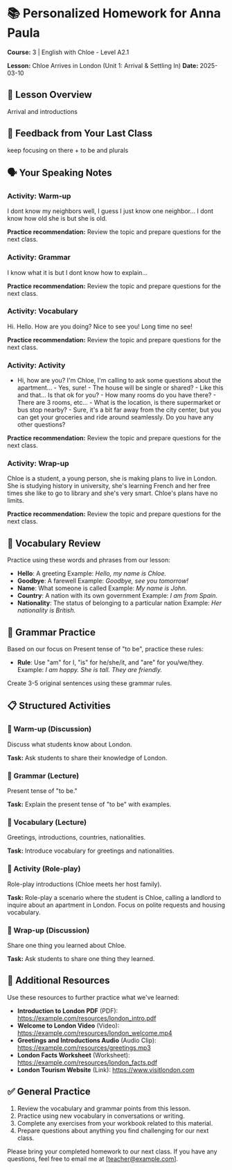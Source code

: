 # 📚 Personalized Homework for Anna Paula

**Course:** 3 | English with Chloe - Level A2.1

**Lesson:** Chloe Arrives in London (Unit 1: Arrival & Settling In)
**Date:** 2025-03-10

## 🎯 Lesson Overview
Arrival and introductions

## 📝 Feedback from Your Last Class
keep focusing on there + to be and plurals

## 🗣️ Your Speaking Notes
### Activity: Warm-up
I dont know my neighbors well, I guess I just know one neighbor... I dont know how old she is but she is old.

**Practice recommendation:** Review the topic and prepare questions for the next class.

### Activity: Grammar
I know what it is but I dont know how to explain...

**Practice recommendation:** Review the topic and prepare questions for the next class.

### Activity: Vocabulary
Hi. Hello. How are you doing? Nice to see you! Long time no see!

**Practice recommendation:** Review the topic and prepare questions for the next class.

### Activity: Activity
- Hi, how are you? I'm Chloe, I'm calling to ask some questions about the apartment... - Yes, sure! - The house will be single or shared? - Like this and that... Is that ok for you? - How many rooms do you have there? - There are 3 rooms, etc... - What is the location, is there supermarket or bus stop nearby? - Sure, it's a bit far away from the city center, but you can get your groceries and ride around seamlessly. Do you have any other questions?

**Practice recommendation:** Review the topic and prepare questions for the next class.

### Activity: Wrap-up
Chloe is a student, a young person, she is making plans to live in London. She is studying history in university, she's learning French and her free times she like to go to library and she's very smart. Chloe's plans have no limits.

**Practice recommendation:** Review the topic and prepare questions for the next class.

## 📘 Vocabulary Review
Practice using these words and phrases from our lesson:

- **Hello**: A greeting
  Example: *Hello, my name is Chloe.*
- **Goodbye**: A farewell
  Example: *Goodbye, see you tomorrow!*
- **Name**: What someone is called
  Example: *My name is John.*
- **Country**: A nation with its own government
  Example: *I am from Spain.*
- **Nationality**: The status of belonging to a particular nation
  Example: *Her nationality is British.*

## 📖 Grammar Practice
Based on our focus on Present tense of "to be", practice these rules:

- **Rule**: Use "am" for I, "is" for he/she/it, and "are" for you/we/they.
  Example: *I am happy. She is tall. They are friendly.*

Create 3-5 original sentences using these grammar rules.

## 📋 Structured Activities
### 🏡 Warm-up (Discussion)
Discuss what students know about London.

**Task:** Ask students to share their knowledge of London.

### 🏡 Grammar (Lecture)
Present tense of "to be."

**Task:** Explain the present tense of "to be" with examples.

### 🏡 Vocabulary (Lecture)
Greetings, introductions, countries, nationalities.

**Task:** Introduce vocabulary for greetings and nationalities.

### 🏡 Activity (Role-play)
Role-play introductions (Chloe meets her host family).

**Task:** Role-play a scenario where the student is Chloe, calling a landlord to inquire about an apartment in London. Focus on polite requests and housing vocabulary.

### 🏡 Wrap-up (Discussion)
Share one thing you learned about Chloe.

**Task:** Ask students to share one thing they learned.

## 🔗 Additional Resources
Use these resources to further practice what we've learned:

- **Introduction to London PDF** (PDF): https://example.com/resources/london_intro.pdf
- **Welcome to London Video** (Video): https://example.com/resources/london_welcome.mp4
- **Greetings and Introductions Audio** (Audio Clip): https://example.com/resources/greetings.mp3
- **London Facts Worksheet** (Worksheet): https://example.com/resources/london_facts.pdf
- **London Tourism Website** (Link): https://www.visitlondon.com

## ✅ General Practice
1. Review the vocabulary and grammar points from this lesson.
2. Practice using new vocabulary in conversations or writing.
3. Complete any exercises from your workbook related to this material.
4. Prepare questions about anything you find challenging for our next class.

Please bring your completed homework to our next class. If you have any questions, feel free to email me at [teacher@example.com].
